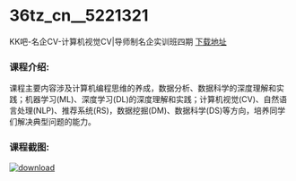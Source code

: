 # 36tz_cn__5221321
KK吧-名企CV-计算机视觉CV|导师制名企实训班四期
[下载地址](http://www.36tz.cn/article/5221321 "下载地址")
### 课程介绍:
课程主要内容涉及计算机编程思维的养成，数据分析、数据科学的深度理解和实践；机器学习(ML)、深度学习(DL)的深度理解和实践；计算机视觉(CV)、自然语言处理(NLP)、推荐系统(RS)，数据挖掘(DM)、数据科学(DS)等方向，培养同学们解决典型问题的能力。

### 课程截图:
[![download](http://36tz.cn/muke_img/2021_10_2-16.png "下载地址")](http://www.36tz.cn "下载地址")
